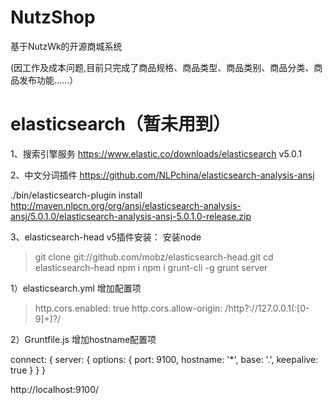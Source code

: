 # NutzShop
基于NutzWk的开源商城系统

(因工作及成本问题,目前只完成了商品规格、商品类型、商品类别、商品分类、商品发布功能……）

# elasticsearch（暂未用到）
1、搜索引擎服务  https://www.elastic.co/downloads/elasticsearch    v5.0.1

2、中文分词插件  https://github.com/NLPchina/elasticsearch-analysis-ansj

./bin/elasticsearch-plugin install http://maven.nlpcn.org/org/ansj/elasticsearch-analysis-ansj/5.0.1.0/elasticsearch-analysis-ansj-5.0.1.0-release.zip

3、elasticsearch-head v5插件安装：
安装node
>git clone git://github.com/mobz/elasticsearch-head.git
>cd elasticsearch-head
>npm i
>npm i grunt-cli -g
>grunt server

1）elasticsearch.yml 增加配置项
>http.cors.enabled: true
>http.cors.allow-origin: /http?:\/\/127.0.0.1(:[0-9]+)?/

2）Gruntfile.js 增加hostname配置项

connect: {
			server: {
				options: {
					port: 9100,
					hostname: '*',
					base: '.',
					keepalive: true
				}
			}
		}

http://localhost:9100/
